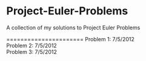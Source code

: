 Project-Euler-Problems
======================

A collection of my solutions to Project Euler Problems

======================
Problem 1:  7/5/2012 <br />
Problem 2:  7/5/2012 <br />
Problem 3:  7/5/2012 <br />

